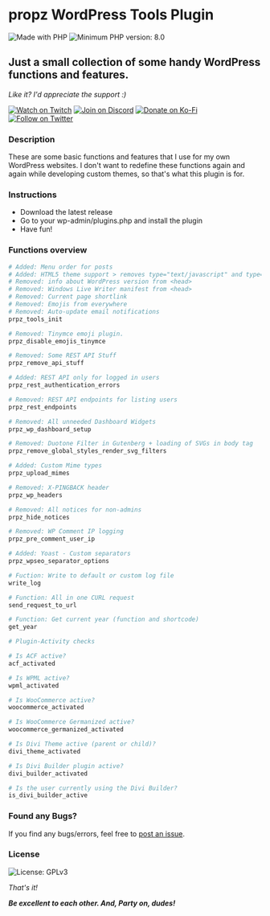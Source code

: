 # __propz WordPress Tools Plugin__

![Made with PHP](https://img.shields.io/static/v1?label&message=PHP&color=777BB3&logo=php&logoColor=fff)
![Minimum PHP version: 8.0](https://img.shields.io/static/v1?label=PHP&message=>=8.0.0&color=777BB3)


## __Just a small collection of some handy WordPress functions and features.__

_Like it? I'd appreciate the support :)_

[![Watch on Twitch](https://img.shields.io/static/v1?label=Watch%20on&message=Twitch&color=bf94ff&logo=twitch&logoColor=fff)](https://propz.de/twitch/)
[![Join on Discord](https://img.shields.io/static/v1?label=Join%20on&message=Discord&color=7289da&logo=discord&logoColor=fff)](https://propz.de/discord/)
[![Donate on Ko-Fi](https://img.shields.io/static/v1?label=Donate%20on&message=Ko-Fi&color=ff5f5f&logo=kofi&logoColor=fff)](https://propz.de/kofi/)
[![Follow on Twitter](https://img.shields.io/static/v1?label=Follow%20on&message=Twitter&color=1DA1F2&logo=twitter&logoColor=fff)](https://propz.de/twitter/)

### __Description__

These are some basic functions and features that I use for my own WordPress websites. I don't want to redefine these functions again and again while developing custom themes, so that's what this plugin is for.

### __Instructions__

- Download the latest release
- Go to your wp-admin/plugins.php and install the plugin
- Have fun!

### __Functions overview__

```bash
# Added: Menu order for posts
# Added: HTML5 theme support > removes type="text/javascript" and type=”text/css” from enqueued scripts and styles.
# Removed: info about WordPress version from <head>
# Removed: Windows Live Writer manifest from <head>
# Removed: Current page shortlink
# Removed: Emojis from everywhere
# Removed: Auto-update email notifications
prpz_tools_init

# Removed: Tinymce emoji plugin.
prpz_disable_emojis_tinymce

# Removed: Some REST API Stuff
prpz_remove_api_stuff

# Added: REST API only for logged in users
prpz_rest_authentication_errors

# Removed: REST API endpoints for listing users
prpz_rest_endpoints

# Removed: All unneeded Dashboard Widgets
prpz_wp_dashboard_setup

# Removed: Duotone Filter in Gutenberg + loading of SVGs in body tag
prpz_remove_global_styles_render_svg_filters

# Added: Custom Mime types
prpz_upload_mimes

# Removed: X-PINGBACK header
prpz_wp_headers

# Removed: All notices for non-admins
prpz_hide_notices

# Removed: WP Comment IP logging
prpz_pre_comment_user_ip

# Added: Yoast - Custom separators
prpz_wpseo_separator_options

# Fuction: Write to default or custom log file
write_log

# Function: All in one CURL request
send_request_to_url

# Function: Get current year (function and shortcode)
get_year

# Plugin-Activity checks

# Is ACF active?
acf_activated

# Is WPML active?
wpml_activated

# Is WooCommerce active?
woocommerce_activated

# Is WooCommerce Germanized active?
woocommerce_germanized_activated

# Is Divi Theme active (parent or child)?
divi_theme_activated

# Is Divi Builder plugin active?
divi_builder_activated

# Is the user currently using the Divi Builder?
is_divi_builder_active
```

### __Found any Bugs?__

If you find any bugs/errors, feel free to [post an issue](https://github.com/pr0pz/propz-wordpress-tools/issues).


### __License__

![License: GPLv3](https://img.shields.io/static/v1?label=License&message=GNU&color=a32d2a&logo=gnu&logoColor=fff)

_That's it!_

___Be excellent to each other. And, Party on, dudes!___